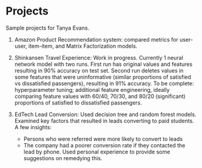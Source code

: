 # Projects
Sample projects for Tanya Evans.

1. Amazon Product Recommendation system: compared metrics for user-user, item-item, and Matrix Factorization models.
   
2. Shinkansen Travel Experience: Work in progress. Currently 1 neural network model with two runs. First run has original values and features resulting in 90% accuracy on test set. Second run deletes values in some features that were uninformative (similar proportions of satisfied vs dissatisfied passengers), resulting in 91% accuracy. To be complete: hyperparameter tuning; additional feature engineering, ideally comparing feature values with 60/40, 70/30, and 80/20 (significant) proportions of satisfied to dissatisfied passengers.

3. EdTech Lead Conversion: Used decision tree and random forest models. Examined key factors that resulted in leads converting to paid students. A few insights:
   * Persons who were referred were more likely to convert to leads
   * The company had a poorer conversion rate if they contacted the lead by phone. Used personal experience to provide some suggestions on remedying this.
